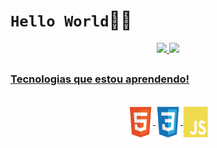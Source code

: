 # `Hello World`👋🏽

<div align="center">
  <a href="https://github.com/devMauriciojunior">
  <img height="165em" src="https://github-readme-stats.vercel.app/api?username=devMauricioJunior&hide=prs&layout=compact&langs_count=7&theme=react">
  <img height="160em" src="https://github-readme-stats.vercel.app/api/top-langs/?username=devMauriciojunior&layout=compact&langs_count=7&theme=react">
</div>

##

### Tecnologias que estou aprendendo! 
<div style="display: inline_block" align="center"><br>
  <img align="center" height="50em" alt="Rafa-HTML" height="30" width="40" src="https://raw.githubusercontent.com/devicons/devicon/master/icons/html5/html5-original.svg">
  <img align="center" height="50em" alt="Rafa-CSS" height="30" width="40" src="https://raw.githubusercontent.com/devicons/devicon/master/icons/css3/css3-original.svg">
  <img align="center" height="50em" alt="Rafa-Js" height="30" width="40" src="https://raw.githubusercontent.com/devicons/devicon/master/icons/javascript/javascript-plain.svg">
</div>

